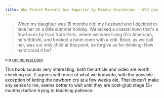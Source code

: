 ```yaml
---
title: Why French Parents Are Superior by Pamela Druckerman - WSJ.com
---
```


> When my daughter was 18 months old, my husband and I decided to take her on a little summer holiday. We picked a coastal town that's a few hours by train from Paris, where we were living (I'm American, he's British), and booked a hotel room with a crib. Bean, as we call her, was our only child at this point, so forgive us for thinking: How hard could it be?

via [online.wsj.com](http://online.wsj.com/article/SB10001424052970204740904577196931457473816.html?mod=WSJ_hp_LEFTTopStories)

This book sounds very interesting, both the article and video are worth checking out. It agrees with most of what we know/do, with the possible exception of letting the newborn cry at a few weeks old. That doesn't make any sense to me, seems better to wait until they are post-grub stage (3+ months) before trying to teaching patience.
